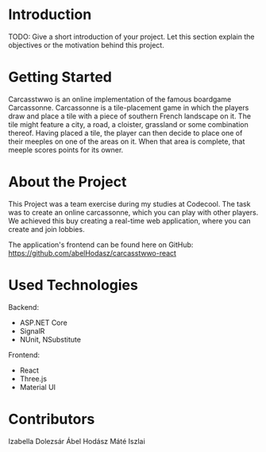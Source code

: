 # Introduction 
TODO: Give a short introduction of your project. Let this section explain the objectives or the motivation behind this project. 

# Getting Started
Carcasstwwo is an online implementation of the famous boardgame Carcassonne. Carcassonne is a tile-placement game in which the players draw and place a tile with a piece of southern French landscape on it. The tile might feature a city, a road, a cloister, grassland or some combination thereof. Having placed a tile, the player can then decide to place one of their meeples on one of the areas on it. When that area is complete, that meeple scores points for its owner.

# About the Project
This Project was a team exercise during my studies at Codecool. The task was to create an online carcassonne, which you can play with other players. We achieved this buy creating a real-time web application, where you can create and join lobbies.

The application's frontend can be found here on GitHub: https://github.com/abelHodasz/carcasstwwo-react

# Used Technologies
Backend:
- ASP.NET Core
- SignalR
- NUnit, NSubstitute

Frontend:
- React
- Three.js
- Material UI

# Contributors
Izabella Dolezsár
Ábel Hodász
Máté Iszlai
